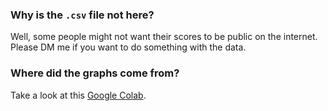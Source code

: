 ### Why is the `.csv` file not here?

Well, some people might not want their scores to be public on the internet.  
Please DM me if you want to do something with the data.

### Where did the graphs come from?

Take a look at this [Google Colab](https://colab.research.google.com/drive/132a9qjaAdMYL4vuCkr_XMpQKNYVs-YIK).
